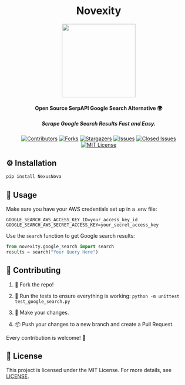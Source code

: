 <h1 align="center">Novexity</h1>
<div align="center">
    <img src="https://github.com/NorkzYT/NexusAPI/assets/53381649/2a2634c0-ada0-4795-ba5b-bdc60414baa9" width="200">
</div>

<h4 align="center">Open Source SerpAPI Google Search Alternative 🌍</h4>
<h5 align="center">Scrape Google Search Results Fast and Easy.</h5>

<div align="center">

<a href="https://github.com/NorkzYT/NexusAPI/graphs/contributors"><img src="https://img.shields.io/github/contributors/NorkzYT/NexusAPI.svg" alt="Contributors"></a>
<a href="https://github.com/NorkzYT/NexusAPI/network/members"><img src="https://img.shields.io/github/forks/NorkzYT/NexusAPI.svg" alt="Forks"></a>
<a href="https://github.com/NorkzYT/NexusAPI/stargazers"><img src="https://img.shields.io/github/stars/NorkzYT/NexusAPI.svg" alt="Stargazers"></a>
<a href="https://github.com/NorkzYT/NexusAPI/issues"><img src="https://img.shields.io/github/issues/NorkzYT/NexusAPI.svg" alt="Issues"></a>
<a href="https://github.com/NorkzYT/NexusAPI/issues?q=is%3Aissue+is%3Aclosed"><img src="https://img.shields.io/github/issues-closed/NorkzYT/NexusAPI.svg" alt="Closed Issues"></a>
<a href="https://github.com/NorkzYT/NexusAPI/blob/master/LICENSE"><img src="https://img.shields.io/github/license/NorkzYT/NexusAPI.svg" alt="MIT License"></a>

</div>

<h2 align="left">⚙ Installation</h2>

```bash
pip install NexusNova
```

<h2 align="left">📝 Usage</h2>

Make sure you have your AWS credentials set up in a .env file:

```env
GOOGLE_SEARCH_AWS_ACCESS_KEY_ID=your_access_key_id
GOOGLE_SEARCH_AWS_SECRET_ACCESS_KEY=your_secret_access_key
```

Use the `search` function to get Google search results:

```python
from novexity.google_search import search
results = search("Your Query Here")
```

<h2 align="left">🤝 Contributing</h2>

1. 🍴 Fork the repo!

2. 🧪 Run the tests to ensure everything is working: `python -m unittest test_google_search.py`

3. 🔧 Make your changes.

4. 📦 Push your changes to a new branch and create a Pull Request.

Every contribution is welcome! 💖

<h2 align="left">📄 License</h2>

This project is licensed under the MIT License. For more details, see [LICENSE](https://github.com/NorkzYT/NexusAPI/blob/master/LICENSE).
